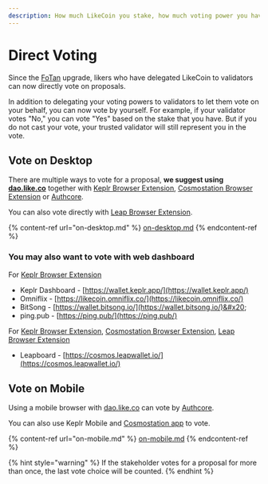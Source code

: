 ```yaml
---
description: How much LikeCoin you stake, how much voting power you have
---
```


# Direct Voting

Since the [FoTan](https://cloudflare-ipfs.com/ipfs/Qmb7AYNsbRJ95dWXCYCkUbpypAVfuxMZwB1D8wFHfwrLyc/) upgrade, likers who have delegated LikeCoin to validators can now directly vote on proposals.

In addition to delegating your voting powers to validators to let them vote on your behalf, you can now vote by yourself. For example, if your validator votes "No," you can vote "Yes" based on the stake that you have. But if you do not cast your vote, your trusted validator will still represent you in the vote.&#x20;

## Vote on Desktop

There are multiple ways to vote for a proposal, **we suggest using** [**dao.like.co**](./#vote-via-dao.like.co) together with [Keplr Browser Extension](../../wallet/keplr/), [Cosmostation Browser Extension](../../wallet/cosmostation/) or [Authcore](../../../user-guide/liker-id/register/).&#x20;

You can also vote directly with [Leap Browser Extension](./#delegate-via-leap-browser-extension).

{% content-ref url="on-desktop.md" %}
[on-desktop.md](on-desktop.md)
{% endcontent-ref %}

### You may also want to vote with web dashboard

For [Keplr Browser Extension](../../wallet/keplr/)

* Keplr Dashboard - [https://wallet.keplr.app/](https://wallet.keplr.app/)
* Omniflix - [https://likecoin.omniflix.co/](https://likecoin.omniflix.co/)
* BitSong - [https://wallet.bitsong.io/](https://wallet.bitsong.io/)&#x20;
* ping.pub - [https://ping.pub/](https://ping.pub/)

For [Keplr Browser Extension](../../wallet/keplr/), [Cosmostation Browser Extension](../../wallet/cosmostation/), [Leap Browser Extension](../../wallet/leap/)

* Leapboard - [https://cosmos.leapwallet.io/](https://cosmos.leapwallet.io/)

## Vote on Mobile

Using a mobile browser with [dao.like.co](../../wallet/block-explorer/dao.like.co.md) can vote by [Authcore](../../../user-guide/liker-id/register/).

You can also use Keplr Mobile and [Cosmostation app](./#delegate-via-cosmostation-app) to vote.

{% content-ref url="on-mobile.md" %}
[on-mobile.md](on-mobile.md)
{% endcontent-ref %}

{% hint style="warning" %}
If the stakeholder votes for a proposal for more than once, the last vote choice will be counted.
{% endhint %}
